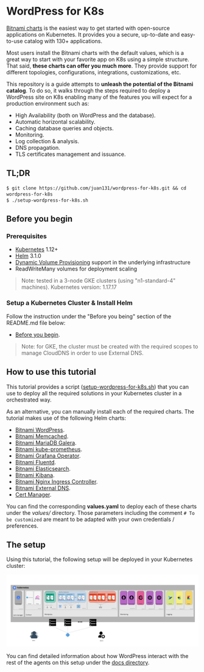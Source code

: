 # WordPress for K8s

[Bitnami charts](https://github.com/bitnami/charts) is the easiest way to get started with open-source applications on Kubernetes. It provides you a secure, up-to-date and easy-to-use catalog with 130+ applications.

Most users install the Bitnami charts with the default values, which is a great way to start with your favorite app on K8s using a simple structure. That said, **these charts can offer you much more**. They provide support for different topologies, configurations, integrations, customizations, etc.

This repository is a guide attempts to **unleash the potential of the Bitnami catalog**. To do so, it walks through the steps required to deploy a WordPress site on K8s enabling many of the features you will expect for a production environment such as:

- High Availability (both on WordPress and the database).
- Automatic horizontal scalability.
- Caching database queries and objects.
- Monitoring.
- Log collection & analysis.
- DNS propagation.
- TLS certificates management and issuance.

## TL;DR

```console
$ git clone https://github.com/juan131/wordpress-for-k8s.git && cd wordpress-for-k8s
$ ./setup-wordpress-for-k8s.sh
```

## Before you begin

### Prerequisites

- [Kubernetes](https://kubernetes.io/) 1.12+
- [Helm](https://helm.sh/) 3.1.0
- [Dynamic Volume Provisioning](https://kubernetes.io/docs/concepts/storage/dynamic-provisioning/) support in the underlying infrastructure
- ReadWriteMany volumes for deployment scaling

> Note: tested in a 3-node GKE clusters (using "n1-standard-4" machines). Kubernetes version: 1.17.17

### Setup a Kubernetes Cluster & Install Helm

Follow the instruction under the "Before you being" section of the README.md file below:

- [Before you begin](https://github.com/bitnami/charts#before-you-begin).

> Note: for GKE, the cluster must be created with the required scopes to manage CloudDNS in order to use External DNS.

## How to use this tutorial

This tutorial provides a script ([setup-wordpress-for-k8s.sh](setup-wordpress-for-k8s.sh)) that you can use to deploy all the required solutions in your Kubernetes cluster in a orchestrated way.

As an alternative, you can manually install each of the required charts. The tutorial makes use of the following Helm charts:

- [Bitnami WordPress](https://github.com/bitnami/charts/tree/master/bitnami/wordpress).
- [Bitnami Memcached](https://github.com/bitnami/charts/tree/master/bitnami/memcached).
- [Bitnami MariaDB Galera](https://github.com/bitnami/charts/tree/master/bitnami/mariadb-galera).
- [Bitnami kube-prometheus](https://github.com/bitnami/charts/tree/master/bitnami/kube-prometheus).
- [Bitnami Grafana Operator](https://github.com/bitnami/charts/tree/master/bitnami/grafana-operator).
- [Bitnami Fluentd](https://github.com/bitnami/charts/tree/master/bitnami/fluentd).
- [Bitnami Elasticsearch](https://github.com/bitnami/charts/tree/master/bitnami/elasticsearch).
- [Bitnami Kibana](https://github.com/bitnami/charts/tree/master/bitnami/kibana).
- [Bitnami Nginx Ingress Controller](https://github.com/bitnami/charts/tree/master/bitnami/nginx-ingress-controller).
- [Bitnami External DNS](https://github.com/bitnami/charts/tree/master/bitnami/external-dns).
- [Cert Manager](https://github.com/jetstack/cert-manager/tree/master/deploy/charts/cert-manager).

You can find the corresponding **values.yaml** to deploy each of these charts under the *values/* directory. Those parameters including the comment `# To be customized` are meant to be adapted with your own credentials / preferences.

## The setup

Using this tutorial, the following setup will be deployed in your Kubernetes cluster:

![WordPress for K8s](docs/img/wp-for-k8s.png)

You can find detailed information about how WordPress interact with the rest of the agents on this setup under the [docs directory](docs).
